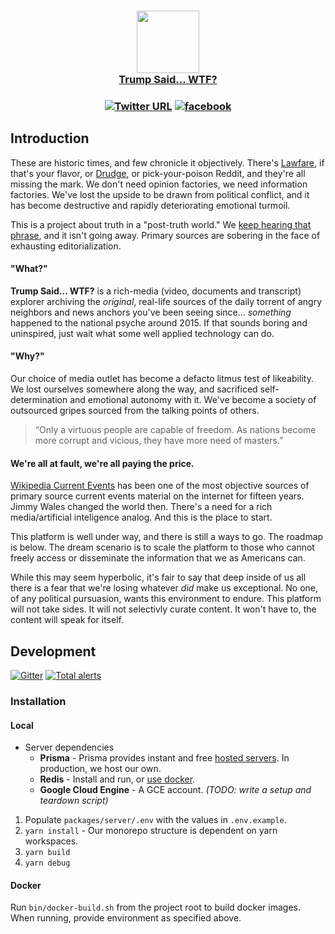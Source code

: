 <h3 align="center">

<img src="https://trumpsaid.wtf/img/trump.svg" height=100>
<br>
<a href="https://trumpsaid.wtf">Trump Said... WTF?</a>
</h3>
<h3 align="center">

[![Twitter URL](https://img.shields.io/twitter/url/http/shields.io.svg?style=flat-square)](https://twitter.com/trumpsaidwtf)
[![facebook](https://img.shields.io/badge/facebook--3b5998.svg?style=flat-square)](https://fb.me/trumpsaid)

</h2>

## Introduction

These are historic times, and few chronicle it objectively. There's [Lawfare](https://www.lawfareblog.com), if that's your flavor, or [Drudge](http://drudgereport.com/), or pick-your-poison Reddit, and they're all missing the mark. We don't need opinion factories, we need information factories. We've lost the upside to be drawn from political conflict, and it has become destructive and rapidly deteriorating emotional turmoil.

This is a project about truth in a "post-truth world." We [keep hearing that phrase](https://trends.google.com/trends/explore?date=2016-01-01%202018-08-29&q=post%20truth), and it isn't going away. Primary sources are sobering in the face of exhausting editorialization.

#### "What?"

**Trump Said... WTF?** is a rich-media (video, documents and transcript) explorer archiving the _original_, real-life sources of the daily torrent of angry neighbors and news anchors you've been seeing since... _something_ happened to the national psyche around 2015. If that sounds boring and uninspired, just wait what some well applied technology can do.

#### "Why?"

Our choice of media outlet has become a defacto litmus test of likeability. We lost ourselves somewhere along the way, and sacrificed self-determination and emotional autonomy with it. We've become a society of outsourced gripes sourced from the talking points of others.

> “Only a virtuous people are capable of freedom. As nations become more corrupt and vicious, they have more need of masters.”

#### We're all at fault, we're all paying the price.

[Wikipedia Current Events](https://en.wikipedia.org/wiki/Portal:Current_events) has been one of the most objective sources of primary source current events material on the internet for fifteen years. Jimmy Wales changed the world then. There's a need for a rich media/artificial inteligence analog. And this is the place to start.

This platform is well under way, and there is still a ways to go. The roadmap is below. The dream scenario is to scale the platform to those who cannot freely access or disseminate the information that we as Americans can.

While this may seem hyperbolic, it's fair to say that deep inside of us all there is a fear that we're losing whatever _did_ make us exceptional. No one, of any political pursuasion, wants this environment to endure. This platform will not take sides. It will not selectivly curate content. It won't have to, the content will speak for itself.

## Development

[![Gitter](https://img.shields.io/gitter/room/nwjs/nw.js.svg?style=flat-square)](https://gitter.im/trumpsaidwtf/)
[![Total alerts](https://img.shields.io/lgtm/alerts/g/kazazes/trumpsaid-wtf.svg?logo=lgtm&logoWidth=18&style=flat-square)](https://lgtm.com/projects/g/kazazes/trumpsaid-wtf/alerts/)

### Installation

#### Local

- Server dependencies
  - **Prisma** - Prisma provides instant and free [hosted servers](https://www.prisma.io/docs/quickstart/). In production, we host our own.
  - **Redis** - Install and run, or [use docker](https://github.com/bitnami/bitnami-docker-redis/blob/master/4.0/docker-compose.yml).
  - **Google Cloud Engine** - A GCE account. _(TODO: write a setup and teardown script)_

1. Populate `packages/server/.env` with the values in `.env.example`.
2. `yarn install` - Our monorepo structure is dependent on yarn workspaces.
3. `yarn build`
4. `yarn debug`

#### Docker

Run `bin/docker-build.sh` from the project root to build docker images. When running, provide environment as specified above.
